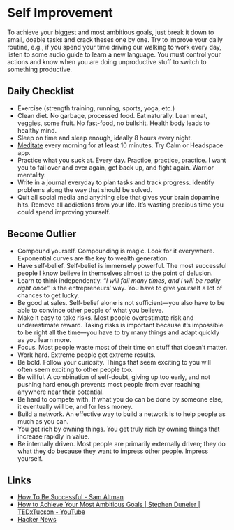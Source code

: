 # Self Improvement 

To achieve your biggest and most ambitious goals, just break it down to small, doable tasks and crack theses one by one. Try to improve your daily routine, e.g., if you spend your time driving our walking to work every day, listen to some audio guide to learn a new language. You must control your actions and know when you are doing unproductive stuff to switch to something productive.

## Daily Checklist

- Exercise (strength training, running, sports, yoga, etc.)
- Clean diet. No garbage, processed food. Eat naturally. Lean meat, veggies, some fruit. No fast-food, no bullshit. Health body leads to healthy mind.
- Sleep on time and sleep enough, ideally 8 hours every night.
- [Meditate](/meditation/meditation.md) every morning for at least 10 minutes. Try Calm or Headspace app. 
- Practice what you suck at. Every day. Practice, practice, practice. I want you to fail over and over again, get back up, and fight again. Warrior mentality.
- Write in a journal everyday to plan tasks and track progress. Identify problems along the way that should be solved.
- Quit all social media and anything else that gives your brain dopamine hits. Remove all addictions from your life. It’s wasting precious time you could spend improving yourself.

## Become Outlier

- Compound yourself. Compounding is magic. Look for it everywhere. Exponential curves are the key to wealth generation. 
- Have self-belief. Self-belief is immensely powerful. The most successful people I know believe in themselves almost to the point of delusion.
- Learn to think independently. “*I will fail many times, and I will be really right once*” is the entrepreneurs’ way. You have to give yourself a lot of chances to get lucky.
- Be good at sales. Self-belief alone is not sufficient—you also have to be able to convince other people of what you believe.
- Make it easy to take risks. Most people overestimate risk and underestimate reward. Taking risks is important because it’s impossible to be right all the time—you have to try many things and adapt quickly as you learn more.
- Focus. Most people waste most of their time on stuff that doesn’t matter.
- Work hard. Extreme people get extreme results.
- Be bold. Follow your curiosity. Things that seem exciting to you will often seem exciting to other people too.
- Be willful. A combination of self-doubt, giving up too early, and not pushing hard enough prevents most people from ever reaching anywhere near their potential.
- Be hard to compete with. If what you do can be done by someone else, it eventually will be, and for less money.
- Build a network. An effective way to build a network is to help people as much as you can.
- You get rich by owning things. You get truly rich by owning things that increase rapidly in value. 
- Be internally driven. Most people are primarily externally driven; they do what they do because they want to impress other people. Impress yourself.

## Links

- [How To Be Successful - Sam Altman](http://blog.samaltman.com/how-to-be-successful)
- [How to Achieve Your Most Ambitious Goals | Stephen Duneier | TEDxTucson - YouTube](https://www.youtube.com/watch?v=TQMbvJNRpLE)
- [Hacker News](https://hn.premii.com/#/comments/19958340)